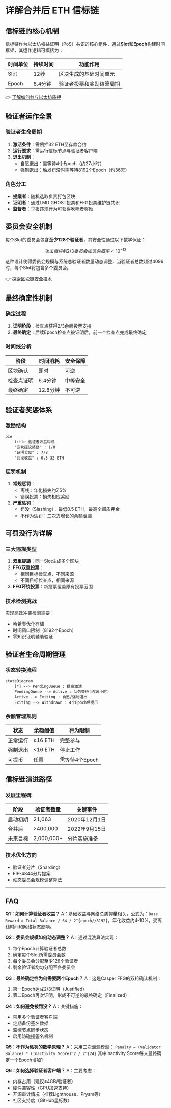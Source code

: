 # 详解合并后 ETH 信标链

## 信标链的核心机制

信标链作为以太坊权益证明（PoS）共识的核心组件，通过**Slot**和**Epoch**构建时间框架，其运作逻辑可概括为：

| 时间单位 | 持续时间 | 功能作用 |
|---------|---------|---------|
| Slot    | 12秒    | 区块生成的基础时间单元 |
| Epoch   | 6.4分钟 | 验证者投票和奖励结算周期 |

👉 [了解如何参与以太坊质押](https://bit.ly/okx_welcome)

## 验证者运作全景

### 验证者生命周期
1. **激活条件**：需质押32 ETH至存款合约
2. **运行要求**：需运行信标节点与验证者客户端
3. **退出机制**：
   - 自愿退出：需等待4个Epoch（约27小时）
   - 强制退出：触发罚没时需等待8192个Epoch（约36天）

### 角色分工
- **提議者**：随机选取负责打包区块
- **证明者**：通过LMD GHOST投票和FFG投票维护链共识
- **监督者**：举报违规行为可获得吹哨者奖励

## 委员会安全机制

每个Slot的委员会包含**至少128个验证者**，其安全性通过以下数学保证：
```math
攻击者控制2/3委员会成员的概率 < 10^{-12}
```
这种设计使得委员会规模与系统总验证者数量动态调整，当验证者总数超过4096时，每个Slot将包含多个委员会。

👉 [探索区块链安全技术](https://bit.ly/okx_welcome)

## 最终确定性机制

### 确定过程
1. **证明阶段**：检查点获得2/3余额投票支持
2. **最终确定**：后续Epoch检查点被证明后，前一个检查点完成最终确定

### 时间线分析
| 阶段          | 时间消耗 | 安全保障 |
|--------------|---------|---------|
| 区块确认      | 即时    | 可逆    |
| 检查点证明    | 6.4分钟 | 中等安全 |
| 最终确定      | 12.8分钟| 不可逆   |

## 验证者奖惩体系

### 激励结构
```mermaid
pie
    title 验证者收益构成
    "区块提议奖励" : 1/8
    "证明奖励" : 7/8
    "罚没收益" : 0.5-32 ETH
```

### 惩罚机制
1. **常规惩罚**：
   - 离线：年化损失约7.5%
   - 错误投票：损失相应奖励
2. **严重惩罚**：
   - 罚没（Slashing）：最低0.5 ETH，最高全部质押金
   - 不作为惩罚：二次方增长的余额泄漏

## 可罚没行为详解

### 三大违规类型
1. **双重提議**：同一Slot生成多个区块
2. **FFG双重投票**：
   - 相同目标检查点，不同来源
   - 不同目标检查点，相同来源
3. **FFG环绕投票**：新投票覆盖原有投票范围

### 技术检测挑战
实现高效冲突检测需要：
- 哈希表优化存储
- 时间窗口限制（8192个Epoch）
- 零知识证明辅助验证

## 验证者生命周期管理

### 状态转换流程
```mermaid
stateDiagram
    [*] --> PendingQueue : 提案激活
    PendingQueue --> Active : 队列等待(约16小时)
    Active --> Exiting : 自愿/强制退出
    Exiting --> Withdrawn : 4个Epoch后提币
```

### 余额管理规则
| 状态          | 余额阈值 | 行为限制 |
|--------------|---------|---------|
| 正常运行      | ≥16 ETH | 完整参与 |
| 强制退出      | <16 ETH | 停止工作 |
| 可提币        | 任意    | 需等待4个Epoch |

## 信标链演进路径

### 发展里程碑
| 阶段          | 验证者数量 | 关键事件 |
|--------------|-----------|---------|
| 启动初期      | 21,063    | 2020年12月1日 |
| 合并后        | >400,000  | 2022年9月15日 |
| 未来目标      | 2,000,000+| 分片实施准备 |

### 技术优化方向
- 验证者分片（Sharding）
- EIP-4844分片提案
- 动态委员会规模调整算法

---

## FAQ

**Q1：如何计算验证者收益？**
A：基础收益与网络总质押量相关，公式为：`Base Reward = Total Balance / 64 / 2^{epoch//8192}`。年化收益约4-10%，受离线时间和网络状态影响。

**Q2：委员会规模如何动态调整？**
A：通过混洗算法实现：
1. 每个Epoch计算验证者总数
2. 确定每个Slot所需委员会数
3. 每个委员会分配至少128个验证者
4. 剩余验证者均匀分配至各委员会

**Q3：最终确定性为何需要两个Epoch？**
A：这是Casper FFG的双轮确认机制：
1. 第一Epoch达成2/3证明（Justified）
2. 第二Epoch再次证明，形成不可逆的最终确定（Finalized）

**Q4：如何避免被罚没？**
A：关键措施：
- 禁用多个验证者客户端
- 定期备份签名数据
- 监控节点同步状态
- 启用防碰撞签名机制

**Q5：不作为惩罚的数学原理？**
A：采用二次泄漏模型：
`Penalty = (Validator Balance) * (Inactivity Score)^2 / 2^{24}`
其中Inactivity Score每未最终确定一个Epoch增加1

**Q6：如何选择验证者客户端？**
A：主要考虑：
- 内存占用（建议≥4GB/验证者）
- 硬件兼容性（GPU加速支持）
- 开源审计情况（推荐Lighthouse、Prysm等）
- 社区支持度（GitHub星标数）